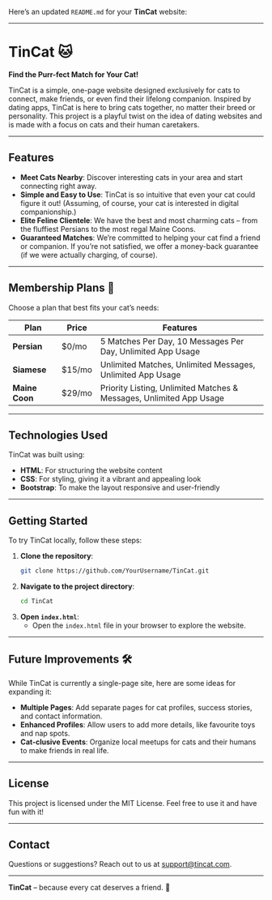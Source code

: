 Here’s an updated `README.md` for your **TinCat** website:

---

# TinCat 🐱

**Find the Purr-fect Match for Your Cat!**

TinCat is a simple, one-page website designed exclusively for cats to connect, make friends, or even find their lifelong companion. Inspired by dating apps, TinCat is here to bring cats together, no matter their breed or personality. This project is a playful twist on the idea of dating websites and is made with a focus on cats and their human caretakers.

---

## Features

- **Meet Cats Nearby**: Discover interesting cats in your area and start connecting right away.
- **Simple and Easy to Use**: TinCat is so intuitive that even your cat could figure it out! (Assuming, of course, your cat is interested in digital companionship.)
- **Elite Feline Clientele**: We have the best and most charming cats – from the fluffiest Persians to the most regal Maine Coons.
- **Guaranteed Matches**: We’re committed to helping your cat find a friend or companion. If you’re not satisfied, we offer a money-back guarantee (if we were actually charging, of course).

---

## Membership Plans 🐾

Choose a plan that best fits your cat’s needs:

| Plan       | Price | Features                                                   |
|------------|-------|------------------------------------------------------------|
| **Persian**  | $0/mo | 5 Matches Per Day, 10 Messages Per Day, Unlimited App Usage |
| **Siamese**  | $15/mo | Unlimited Matches, Unlimited Messages, Unlimited App Usage  |
| **Maine Coon** | $29/mo | Priority Listing, Unlimited Matches & Messages, Unlimited App Usage |

---

## Technologies Used

TinCat was built using:

- **HTML**: For structuring the website content
- **CSS**: For styling, giving it a vibrant and appealing look
- **Bootstrap**: To make the layout responsive and user-friendly

---

## Getting Started

To try TinCat locally, follow these steps:

1. **Clone the repository**:
   ```bash
   git clone https://github.com/YourUsername/TinCat.git
   ```
2. **Navigate to the project directory**:
   ```bash
   cd TinCat
   ```
3. **Open `index.html`**:
   - Open the `index.html` file in your browser to explore the website.

---

## Future Improvements 🛠️

While TinCat is currently a single-page site, here are some ideas for expanding it:

- **Multiple Pages**: Add separate pages for cat profiles, success stories, and contact information.
- **Enhanced Profiles**: Allow users to add more details, like favourite toys and nap spots.
- **Cat-clusive Events**: Organize local meetups for cats and their humans to make friends in real life.

---

## License

This project is licensed under the MIT License. Feel free to use it and have fun with it!

---

## Contact

Questions or suggestions? Reach out to us at [support@tincat.com](mailto:support@tincat.com). 

---

**TinCat** – because every cat deserves a friend. 🐾
